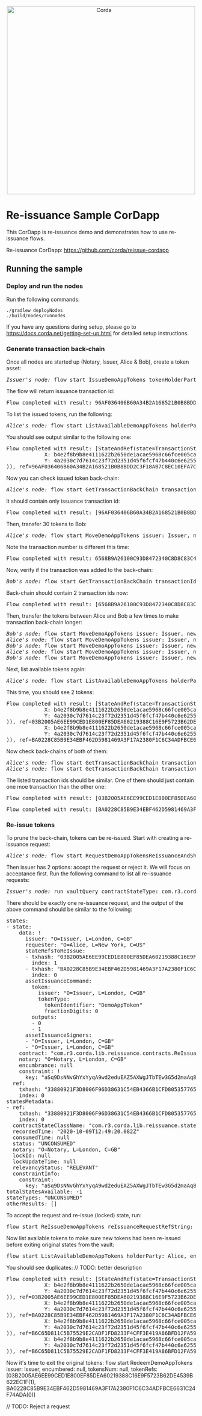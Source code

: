 <p align="center">	
  <img src="https://www.corda.net/wp-content/uploads/2016/11/fg005_corda_b.png" alt="Corda" width="500">	
</p>

# Re-issuance Sample CorDapp 
This CorDapp is re-issuance demo and demonstrates how to use re-issuance flows.

Re-issuance CorDapp: https://github.com/corda/reissue-cordapp

## Running the sample

### Deploy and run the nodes
Run the following commands:
```
./gradlew deployNodes
./build/nodes/runnodes
```
If you have any questions during setup, please go to https://docs.corda.net/getting-set-up.html for detailed setup 
instructions.

### Generate transaction back-chain
Once all nodes are started up (Notary, Issuer, Alice & Bob), create a token asset:
<pre>
<i>Issuer's node:</i> flow start IssueDemoAppTokens tokenHolderParty: Alice, tokenAmount: 50
</pre>
The flow will return issuance transaction id:
<pre>
Flow completed with result: 96AF036406B60A34B2A168521B0B8BDD2C3F18AB7C8EC10EFA7C48008514DB7B
</pre>

To list the issued tokens, run the following:
<pre>
<i>Alice's node:</i> flow start ListAvailableDemoAppTokens holderParty: Alice, encumbered: null
</pre>

You should see output similar to the following one:
<pre>
Flow completed with result: [StateAndRef(state=TransactionState(data=50 TokenType(tokenIdentifier='DemoAppToken', fractionDigits=0) issued by Issuer held by Alice, contract=com.r3.corda.lib.tokens.contracts.FungibleTokenContract, notary=O=Notary, L=London, C=GB, encumbrance=null, constraint=SignatureAttachmentConstraint(key=EC Public Key [5a:9f:70:fd:5f:d4:26:ed:55:66:42:78:a8:ee:09:ff:57:33:7e:e4]
            X: b4e2f8b9b8e4111622b2650de1acae5968c66fce005ca82a884d89c04e803d24
            Y: 4a2030c7d7614c23f72d2351d45f6fcf47b440c6e6255871206c5bd2e91c5adb
)), ref=96AF036406B60A34B2A168521B0B8BDD2C3F18AB7C8EC10EFA7C48008514DB7B(0))]
</pre>

Now you can check issued token back-chain:
<pre>
<i>Alice's node:</i> flow start GetTransactionBackChain transactionId: 96AF036406B60A34B2A168521B0B8BDD2C3F18AB7C8EC10EFA7C48008514DB7B
</pre>
It should contain only issuance transaction id:
<pre>
Flow completed with result: [96AF036406B60A34B2A168521B0B8BDD2C3F18AB7C8EC10EFA7C48008514DB7B]
</pre>

Then, transfer 30 tokens to Bob:
<pre>
<i>Alice's node:</i> flow start MoveDemoAppTokens issuer: Issuer, newTokenHolderParty: Bob, tokenAmount: 30 
</pre>
Note the transaction number is different this time: 
<pre>
Flow completed with result: 6568B9A26100C93D8472340C8D8C83C460C49A815E770D8FF55786E2219D292E
</pre>

Now, verify if the transaction was added to the back-chain:
<pre>
<i>Bob's node:</i> flow start GetTransactionBackChain transactionId: 6568B9A26100C93D8472340C8D8C83C460C49A815E770D8FF55786E2219D292E
</pre>
Back-chain should contain 2 transaction ids now:
<pre>
Flow completed with result: [6568B9A26100C93D8472340C8D8C83C460C49A815E770D8FF55786E2219D292E, 96AF036406B60A34B2A168521B0B8BDD2C3F18AB7C8EC10EFA7C48008514DB7B]
</pre>

Then, transfer the tokens between Alice and Bob a few times to make transaction back-chain longer:
<pre>
<i>Bob's node:</i> flow start MoveDemoAppTokens issuer: Issuer, newTokenHolderParty: Alice, tokenAmount: 20 
<i>Alice's node:</i> flow start MoveDemoAppTokens issuer: Issuer, newTokenHolderParty: Bob, tokenAmount: 15
<i>Bob's node:</i> flow start MoveDemoAppTokens issuer: Issuer, newTokenHolderParty: Alice, tokenAmount: 25
<i>Alice's node:</i> flow start MoveDemoAppTokens issuer: Issuer, newTokenHolderParty: Bob, tokenAmount: 35
<i>Bob's node:</i> flow start MoveDemoAppTokens issuer: Issuer, newTokenHolderParty: Alice, tokenAmount: 10
</pre>

Next, list available tokens again:
<pre>
<i>Alice's node:</i> flow start ListAvailableDemoAppTokens holderParty: Alice, encumbered: null
</pre>

This time, you should see 2 tokens:
<pre>
Flow completed with result: [StateAndRef(state=TransactionState(data=15 TokenType(tokenIdentifier='DemoAppToken', fractionDigits=0) issued by Issuer held by Alice, contract=com.r3.corda.lib.tokens.contracts.FungibleTokenContract, notary=O=Notary, L=London, C=GB, encumbrance=null, constraint=SignatureAttachmentConstraint(key=EC Public Key [5a:9f:70:fd:5f:d4:26:ed:55:66:42:78:a8:ee:09:ff:57:33:7e:e4]
            X: b4e2f8b9b8e4111622b2650de1acae5968c66fce005ca82a884d89c04e803d24
            Y: 4a2030c7d7614c23f72d2351d45f6fcf47b440c6e6255871206c5bd2e91c5adb
)), ref=03B2005AE6EE99CED1E800EF85DEA60219388C16E9F5723B62DE4539B622EC1F(1)), StateAndRef(state=TransactionState(data=10 TokenType(tokenIdentifier='DemoAppToken', fractionDigits=0) issued by Issuer held by Alice, contract=com.r3.corda.lib.tokens.contracts.FungibleTokenContract, notary=O=Notary, L=London, C=GB, encumbrance=null, constraint=SignatureAttachmentConstraint(key=EC Public Key [5a:9f:70:fd:5f:d4:26:ed:55:66:42:78:a8:ee:09:ff:57:33:7e:e4]
            X: b4e2f8b9b8e4111622b2650de1acae5968c66fce005ca82a884d89c04e803d24
            Y: 4a2030c7d7614c23f72d2351d45f6fcf47b440c6e6255871206c5bd2e91c5adb
)), ref=BA0228C85B9E34EBF462D5981469A3F17A2380F1C6C34ADFBCE6631C24F74ADA(0))]
</pre>

Now check back-chains of both of them:
<pre>
<i>Alice's node:</i> flow start GetTransactionBackChain transactionId: 03B2005AE6EE99CED1E800EF85DEA60219388C16E9F5723B62DE4539B622EC1F
<i>Alice's node:</i> flow start GetTransactionBackChain transactionId: BA0228C85B9E34EBF462D5981469A3F17A2380F1C6C34ADFBCE6631C24F74ADA
</pre>

The listed transaction ids should be similar. One of them should just contain one moe transaction than the other one:
<pre>
Flow completed with result: [03B2005AE6EE99CED1E800EF85DEA60219388C16E9F5723B62DE4539B622EC1F, 3E5529FDF44C5028B73F3B1792AA9C9B8334C09FD3007C641C6BFEE3FD0E8E0F, 6560819C3A6943AF8FD1EB1693CBDC36924E0EA809877DD1397E0E65ADEDBBD1, 633511A15D589BAB75B09F73BB9AD0224F494F1CDB09AD43CCF5789DBE554C33, 6568B9A26100C93D8472340C8D8C83C460C49A815E770D8FF55786E2219D292E, 96AF036406B60A34B2A168521B0B8BDD2C3F18AB7C8EC10EFA7C48008514DB7B]
</pre>
<pre>
Flow completed with result: [BA0228C85B9E34EBF462D5981469A3F17A2380F1C6C34ADFBCE6631C24F74ADA, 03B2005AE6EE99CED1E800EF85DEA60219388C16E9F5723B62DE4539B622EC1F, 3E5529FDF44C5028B73F3B1792AA9C9B8334C09FD3007C641C6BFEE3FD0E8E0F, 6560819C3A6943AF8FD1EB1693CBDC36924E0EA809877DD1397E0E65ADEDBBD1, 633511A15D589BAB75B09F73BB9AD0224F494F1CDB09AD43CCF5789DBE554C33, 6568B9A26100C93D8472340C8D8C83C460C49A815E770D8FF55786E2219D292E, 96AF036406B60A34B2A168521B0B8BDD2C3F18AB7C8EC10EFA7C48008514DB7B]
</pre>

### Re-issue tokens

To prune the back-chain, tokens can be re-issued. Start with creating a re-issuance request:
<pre>
<i>Alice's node:</i> flow start RequestDemoAppTokensReIssuanceAndShareRequiredTransactions issuer: Issuer, stateRefStringsToReIssue: [03B2005AE6EE99CED1E800EF85DEA60219388C16E9F5723B62DE4539B622EC1F(1), BA0228C85B9E34EBF462D5981469A3F17A2380F1C6C34ADFBCE6631C24F74ADA(0)]
</pre>

Then issuer has 2 options: accept the request or reject it. We will focus on acceptance first. Run the following 
command to list all re-issuance requests:
<pre>
<i>Issuer's node:</i> run vaultQuery contractStateType: com.r3.corda.lib.reissuance.states.ReIssuanceRequest
</pre>

There should be exactly one re-issuance request, and the output of the above command should be similar to the following:
<pre>
states:
- state:
    data: !<com.r3.corda.lib.reissuance.states.ReIssuanceRequest>
      issuer: "O=Issuer, L=London, C=GB"
      requester: "O=Alice, L=New York, C=US"
      stateRefsToReIssue:
      - txhash: "03B2005AE6EE99CED1E800EF85DEA60219388C16E9F5723B62DE4539B622EC1F"
        index: 1
      - txhash: "BA0228C85B9E34EBF462D5981469A3F17A2380F1C6C34ADFBCE6631C24F74ADA"
        index: 0
      assetIssuanceCommand:
        token:
          issuer: "O=Issuer, L=London, C=GB"
          tokenType:
            tokenIdentifier: "DemoAppToken"
            fractionDigits: 0
        outputs:
        - 0
        - 1
      assetIssuanceSigners:
      - "O=Issuer, L=London, C=GB"
      - "O=Issuer, L=London, C=GB"
    contract: "com.r3.corda.lib.reissuance.contracts.ReIssuanceRequestContract"
    notary: "O=Notary, L=London, C=GB"
    encumbrance: null
    constraint: !<net.corda.core.contracts.SignatureAttachmentConstraint>
      key: "aSq9DsNNvGhYxYyqA9wd2eduEAZ5AXWgJTbTEw3G5d2maAq8vtLE4kZHgCs5jcB1N31cx1hpsLeqG2ngSysVHqcXhbNts6SkRWDaV7xNcr6MtcbufGUchxredBb6"
  ref:
    txhash: "33880921F3D8006F96D38631C54EB4366B1CFD8053577658EE69EEAEDC309BE9"
    index: 0
statesMetadata:
- ref:
    txhash: "33880921F3D8006F96D38631C54EB4366B1CFD8053577658EE69EEAEDC309BE9"
    index: 0
  contractStateClassName: "com.r3.corda.lib.reissuance.states.ReIssuanceRequest"
  recordedTime: "2020-10-09T12:49:20.082Z"
  consumedTime: null
  status: "UNCONSUMED"
  notary: "O=Notary, L=London, C=GB"
  lockId: null
  lockUpdateTime: null
  relevancyStatus: "RELEVANT"
  constraintInfo:
    constraint:
      key: "aSq9DsNNvGhYxYyqA9wd2eduEAZ5AXWgJTbTEw3G5d2maAq8vtLE4kZHgCs5jcB1N31cx1hpsLeqG2ngSysVHqcXhbNts6SkRWDaV7xNcr6MtcbufGUchxredBb6"
totalStatesAvailable: -1
stateTypes: "UNCONSUMED"
otherResults: []
</pre>

To accept the request and re-issue (locked) state, run:
<pre>
flow start ReIssueDemoAppTokens reIssuanceRequestRefString: 33880921F3D8006F96D38631C54EB4366B1CFD8053577658EE69EEAEDC309BE9(0)
</pre>

Now list available tokens to make sure new tokens had been re-issued before exiting original states from the vault:
<pre>
flow start ListAvailableDemoAppTokens holderParty: Alice, encumbered: null
</pre>

You should see duplicates: // TODO: better description
<pre>
Flow completed with result: [StateAndRef(state=TransactionState(data=15 TokenType(tokenIdentifier='DemoAppToken', fractionDigits=0) issued by Issuer held by Alice, contract=com.r3.corda.lib.tokens.contracts.FungibleTokenContract, notary=O=Notary, L=London, C=GB, encumbrance=null, constraint=SignatureAttachmentConstraint(key=EC Public Key [5a:9f:70:fd:5f:d4:26:ed:55:66:42:78:a8:ee:09:ff:57:33:7e:e4]
            X: b4e2f8b9b8e4111622b2650de1acae5968c66fce005ca82a884d89c04e803d24
            Y: 4a2030c7d7614c23f72d2351d45f6fcf47b440c6e6255871206c5bd2e91c5adb
)), ref=03B2005AE6EE99CED1E800EF85DEA60219388C16E9F5723B62DE4539B622EC1F(1)), StateAndRef(state=TransactionState(data=10 TokenType(tokenIdentifier='DemoAppToken', fractionDigits=0) issued by Issuer held by Alice, contract=com.r3.corda.lib.tokens.contracts.FungibleTokenContract, notary=O=Notary, L=London, C=GB, encumbrance=null, constraint=SignatureAttachmentConstraint(key=EC Public Key [5a:9f:70:fd:5f:d4:26:ed:55:66:42:78:a8:ee:09:ff:57:33:7e:e4]
            X: b4e2f8b9b8e4111622b2650de1acae5968c66fce005ca82a884d89c04e803d24
            Y: 4a2030c7d7614c23f72d2351d45f6fcf47b440c6e6255871206c5bd2e91c5adb
)), ref=BA0228C85B9E34EBF462D5981469A3F17A2380F1C6C34ADFBCE6631C24F74ADA(0)), StateAndRef(state=TransactionState(data=15 TokenType(tokenIdentifier='DemoAppToken', fractionDigits=0) issued by Issuer held by Alice, contract=com.r3.corda.lib.tokens.contracts.FungibleTokenContract, notary=O=Notary, L=London, C=GB, encumbrance=1, constraint=SignatureAttachmentConstraint(key=EC Public Key [5a:9f:70:fd:5f:d4:26:ed:55:66:42:78:a8:ee:09:ff:57:33:7e:e4]
            X: b4e2f8b9b8e4111622b2650de1acae5968c66fce005ca82a884d89c04e803d24
            Y: 4a2030c7d7614c23f72d2351d45f6fcf47b440c6e6255871206c5bd2e91c5adb
)), ref=B6C65D811C5B75529E2CADF1FD8233F4CFF3E419A86BFD12FA59568214FDCC3B(0)), StateAndRef(state=TransactionState(data=10 TokenType(tokenIdentifier='DemoAppToken', fractionDigits=0) issued by Issuer held by Alice, contract=com.r3.corda.lib.tokens.contracts.FungibleTokenContract, notary=O=Notary, L=London, C=GB, encumbrance=2, constraint=SignatureAttachmentConstraint(key=EC Public Key [5a:9f:70:fd:5f:d4:26:ed:55:66:42:78:a8:ee:09:ff:57:33:7e:e4]
            X: b4e2f8b9b8e4111622b2650de1acae5968c66fce005ca82a884d89c04e803d24
            Y: 4a2030c7d7614c23f72d2351d45f6fcf47b440c6e6255871206c5bd2e91c5adb
)), ref=B6C65D811C5B75529E2CADF1FD8233F4CFF3E419A86BFD12FA59568214FDCC3B(1))]
</pre>

Now it's time to exit the original tokens:
flow start RedeemDemoAppTokens issuer: Issuer, encumbered: null, tokensNum: null, tokenRefs: [03B2005AE6EE99CED1E800EF85DEA60219388C16E9F5723B62DE4539B622EC1F(1), BA0228C85B9E34EBF462D5981469A3F17A2380F1C6C34ADFBCE6631C24F74ADA(0)]



// TODO: Reject a request


